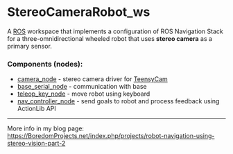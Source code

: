 # StereoCameraRobot_ws
A [ROS](http://www.ros.org) workspace that implements a configuration of ROS Navigation Stack for a three-omnidirectional wheeled robot that uses **stereo camera** as a primary sensor.

### Components (nodes):

* [camera_node](https://github.com/haikalshahrin/camera_node.git) - stereo camera driver for [TeensyCam](https://github.com/icboredman/TeensyCam-HW)
* [base_serial_node](https://github.com/icboredman/base_serial_node.git) - communication with base
* [teleop_key_node](https://github.com/icboredman/teleop_key_node.git) - move robot using keyboard
* [nav_controller_node](https://github.com/icboredman/nav_controller_node.git) - send goals to robot and process feedback using ActionLib API


---
More info in my blog page: https://BoredomProjects.net/index.php/projects/robot-navigation-using-stereo-vision-part-2
